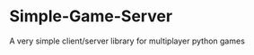 Simple-Game-Server
==================

A very simple client/server library for multiplayer python games

